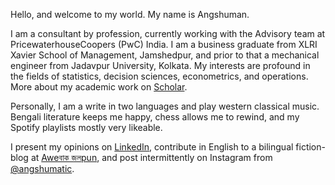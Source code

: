 Hello, and welcome to my world. My name is Angshuman.

I am a consultant by profession, currently working with the Advisory team at PricewaterhouseCoopers (PwC) India. I am a business graduate from XLRI Xavier School of Management, Jamshedpur, and prior to that a mechanical engineer from Jadavpur University, Kolkata. My interests are profound in the fields of statistics, decision sciences, econometrics, and operations. More about my academic work on [Scholar](https://scholar.google.com/citations?user=n_LYBhEAAAAJ).

Personally, I am a write in two languages and play western classical music. Bengali literature keeps me happy, chess allows me to rewind, and my Spotify playlists mostly very likeable.

I present my opinions on [LinkedIn](https://www.linkedin.com/in/angshumanpal11/), contribute in English to a bilingual fiction-blog at [Aweবাক জলpun](https://awebaakjolpun.wordpress.com/), and post intermittently on Instagram from [@angshumatic](https://www.instagram.com/angshumatic/).
